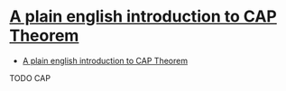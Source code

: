 # [A plain english introduction to CAP Theorem](http://ksat.me/a-plain-english-introduction-to-cap-theorem)

- [A plain english introduction to CAP Theorem](#a-plain-english-introduction-to-cap-theorem)









TODO CAP